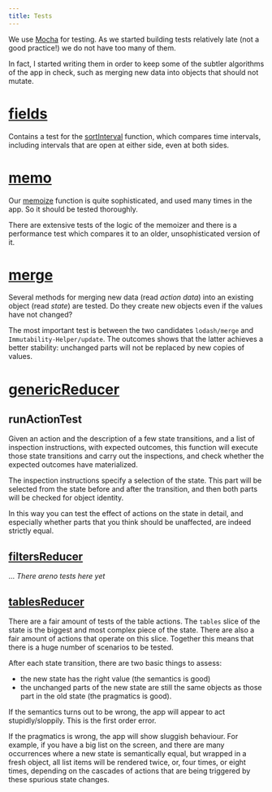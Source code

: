 ```yaml
---
title: Tests
---
```


We use [Mocha]({{site.mocha}}) for testing. As we started building tests
relatively late (not a good practice!) we do not have too many of them.

In fact, I started writing them in order to keep some of the subtler algorithms
of the app in check, such as merging new data into objects that should not
mutate.

[fields]({{site.testBase}}/fields.js)
=====================================

Contains a test for the [sortInterval](Lib#sorttimeinterval) function, which
compares time intervals, including intervals that are open at either side, even
at both sides.

[memo]({{site.testBase}}/memo.js)
=================================

Our [memoize](Lib#memoize) function is quite sophisticated, and used many times
in the app. So it should be tested thoroughly.

There are extensive tests of the logic of the memoizer and there is a
performance test which compares it to an older, unsophisticated version of it.

[merge]({{site.testBase}}/merge.js)
===================================

Several methods for merging new data (read *action data*) into an existing
object (read *state*) are tested. Do they create new objects even if the values
have not changed?

The most important test is between the two candidates `lodash/merge` and
`Immutability-Helper/update`. The outcomes shows that the latter achieves a
better stability: unchanged parts will not be replaced by new copies of values.

[genericReducer]({{site.testBase}}/genericReducer.js)
=====================================================

runActionTest
-------------

Given an action and the description of a few state transitions, and a list of
inspection instructions, with expected outcomes, this function will execute
those state transitions and carry out the inspections, and check whether the
expected outcomes have materialized.

The inspection instructions specify a selection of the state. This part will be
selected from the state before and after the transition, and then both parts
will be checked for object identity.

In this way you can test the effect of actions on the state in detail, and
especially whether parts that you think should be unaffected, are indeed
strictly equal.

[filtersReducer]({{site.testBase}}/reduce/filtersReducer.js)
------------------------------------------------------------

... *There areno tests here yet*

[tablesReducer]({{site.testBase}}/reduce/tablesReducer.js)
----------------------------------------------------------

There are a fair amount of tests of the table actions. The `tables` slice of the
state is the biggest and most complex piece of the state. There are also a fair
amount of actions that operate on this slice. Together this means that there is
a huge number of scenarios to be tested.

After each state transition, there are two basic things to assess:

*   the new state has the right value (the semantics is good)
*   the unchanged parts of the new state are still the same objects as those part
    in the old state (the pragmatics is good).

If the semantics turns out to be wrong, the app will appear to act
stupidly/sloppily. This is the first order error.

If the pragmatics is wrong, the app will show sluggish behaviour. For example,
if you have a big list on the screen, and there are many occurrences where a new
state is semantically equal, but wrapped in a fresh object, all list items will
be rendered twice, or, four times, or eight times, depending on the cascades of
actions that are being triggered by these spurious state changes.
